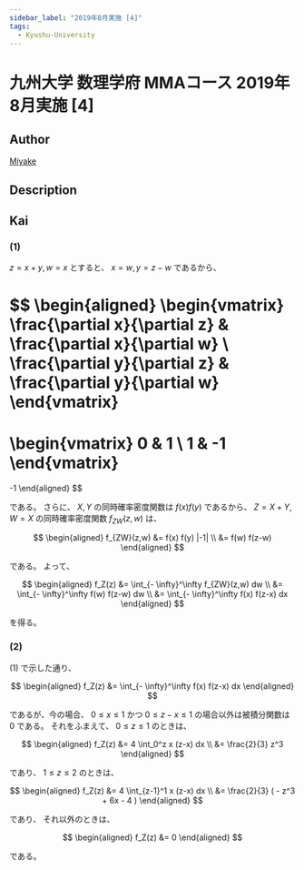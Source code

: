 ```yaml
---
sidebar_label: "2019年8月実施 [4]"
tags:
  - Kyushu-University
---
```

# 九州大学 数理学府 MMAコース 2019年8月実施 \[4\]

## **Author**
[Miyake](https://miyake.github.io/exams/index.html)

## **Description**

## **Kai**
### (1)
$z=x+y, w=x$ とすると、 $x=w, y=z-w$ であるから、

$$
  \begin{aligned}
  \begin{vmatrix}
  \frac{\partial x}{\partial z} & \frac{\partial x}{\partial w}
  \\
  \frac{\partial y}{\partial z} & \frac{\partial y}{\partial w}
  \end{vmatrix}
  =
  \begin{vmatrix}
  0 & 1 \\ 1 & -1
  \end{vmatrix}
  =
  -1
  \end{aligned}
$$

である。
さらに、
$X,Y$ の同時確率密度関数は $f(x) f(y)$ であるから、
$Z=X+Y, W=X$ の同時確率密度関数 $f_{ZW}(z,w)$ は、

$$
  \begin{aligned}
  f_{ZW}(z,w)
  &=
  f(x) f(y) |-1|
  \\
  &=
  f(w) f(z-w)
  \end{aligned}
$$

である。
よって、

$$
  \begin{aligned}
  f_Z(z)
  &=
  \int_{- \infty}^\infty f_{ZW}(z,w) dw
  \\
  &=
  \int_{- \infty}^\infty f(w) f(z-w) dw
  \\
  &=
  \int_{- \infty}^\infty f(x) f(z-x) dx
  \end{aligned}
$$

を得る。

### (2)
(1) で示した通り、

$$
\begin{aligned}
f_Z(z)
&=
\int_{- \infty}^\infty f(x) f(z-x) dx
\end{aligned}
$$

であるが、今の場合、
$0 \leq x \leq 1$ かつ $0 \leq z-x \leq 1$
の場合以外は被積分関数は $0$ である。
それをふまえて、
$0 \leq z \leq 1$ のときは、

$$
\begin{aligned}
f_Z(z)
&=
4 \int_0^z x (z-x) dx
\\
&=
\frac{2}{3} z^3
\end{aligned}
$$

であり、
$1 \leq z \leq 2$ のときは、

$$
\begin{aligned}
f_Z(z)
&=
4 \int_{z-1}^1 x (z-x) dx
\\
&=
\frac{2}{3} ( - z^3 + 6x - 4 )
\end{aligned}
$$

であり、
それ以外のときは、

$$
\begin{aligned}
f_Z(z)
&=
0
\end{aligned}
$$

である。